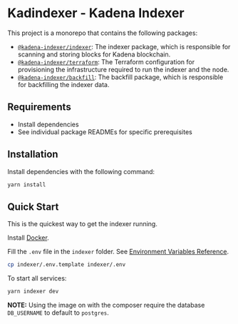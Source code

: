 # Kadindexer - Kadena Indexer

This project is a monorepo that contains the following packages:

- [`@kadena-indexer/indexer`](indexer/README.md): The indexer package, which is responsible for scanning and storing blocks for Kadena blockchain.
- [`@kadena-indexer/terraform`](terraform/README.md): The Terraform configuration for provisioning the infrastructure required to run the indexer and the node. 
- [`@kadena-indexer/backfill`](backfill/README.md): The backfill package, which is responsible for backfilling the indexer data.

## Requirements

- Install dependencies
- See individual package READMEs for specific prerequisites

## Installation

Install dependencies with the following command:

```bash
yarn install
```

## Quick Start

This is the quickest way to get the indexer running.

Install [Docker](https://www.docker.com/).

Fill the `.env` file in the `indexer` folder. See [Environment Variables Reference](../indexer/README.md#32-environment-variables-reference).

```bash
cp indexer/.env.template indexer/.env
```

To start all services:
```bash
yarn indexer dev
```

**NOTE:** Using the image on with the composer require the database `DB_USERNAME` to default to `postgres`.

